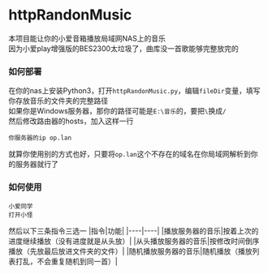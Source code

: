 # httpRandonMusic
本项目能让你的小爱音箱播放局域网NAS上的音乐  
因为小爱play增强版的BES2300太垃圾了，曲库没一首歌能够完整放完的
### 如何部署
在你的nas上安装Python3，打开`httpRandonMusic.py`，编辑`fileDir`变量，填写你存放音乐的文件夹的完整路径  
如果你是Windows服务器，那你的路径可能是`E:\音乐`的，要把`\`换成`/`  
然后修改路由器的hosts，加入这样一行
```
你服务器的ip op.lan
```
就算你使用别的方式也好，只要将`op.lan`这个不存在的域名在你局域网解析到你的服务器就行了

### 如何使用
```
小爱同学
打开小怪
```
然后以下三条指令三选一
|指令|功能|
|----|----|
|播放服务器的音乐|按着上次的进度继续播放（没有进度就是从头放）|
|从头播放服务器的音乐|按修改时间倒序播放（先放最后放进文件夹的文件）|
|随机播放服务器的音乐|随机播放（播放列表打乱，不会重复随机到同一首）|

